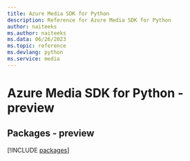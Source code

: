 ```yaml
---
title: Azure Media SDK for Python
description: Reference for Azure Media SDK for Python
author: naiteeks
ms.author: naiteeks
ms.data: 06/26/2023
ms.topic: reference
ms.devlang: python
ms.service: media
---
```

# Azure Media SDK for Python - preview
## Packages - preview
[!INCLUDE [packages](media-index.md)]